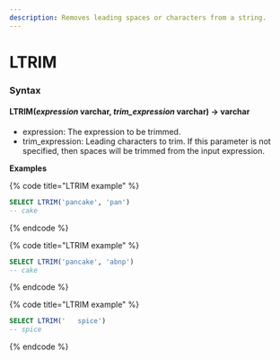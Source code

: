 ```yaml
---
description: Removes leading spaces or characters from a string.
---
```


# LTRIM

### Syntax <a href="#syntax" id="syntax"></a>

#### LTRIM(_expression_ varchar, _trim\_expression_ varchar) → varchar <a href="#ltrimexpression-varchar-trim_expression-varchar--varchar" id="ltrimexpression-varchar-trim_expression-varchar--varchar"></a>

* expression: The expression to be trimmed.
* trim\_expression: Leading characters to trim. If this parameter is not specified, then spaces will be trimmed from the input expression.

**Examples**

{% code title="LTRIM example" %}
```sql
SELECT LTRIM('pancake', 'pan')
-- cake
```
{% endcode %}

{% code title="LTRIM example" %}
```sql
SELECT LTRIM('pancake', 'abnp')
-- cake
```
{% endcode %}

{% code title="LTRIM example" %}
```sql
SELECT LTRIM('   spice')
-- spice
```
{% endcode %}
